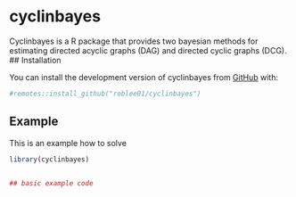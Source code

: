 
<!-- README.md is generated from README.Rmd. Please edit that file -->

# cyclinbayes

<!-- badges: start -->

<!-- badges: end -->

Cyclinbayes is a R package that provides two bayesian methods for
estimating directed acyclic graphs (DAG) and directed cyclic graphs
(DCG). \## Installation

You can install the development version of cyclinbayes from
[GitHub](https://github.com/) with:

``` r
#remotes::install_github("roblee01/cyclinbayes")
```

## Example

This is an example how to solve

``` r
library(cyclinbayes)


## basic example code
```
